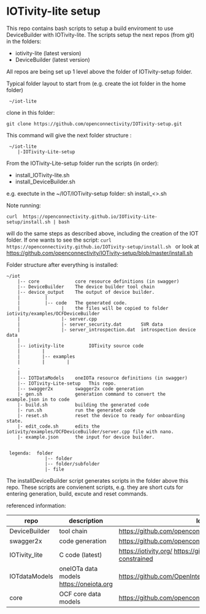 # IOTivity-lite setup

This repo contains bash scripts to setup a build enviroment to use DeviceBuilder with IOTivity-lite.
The scripts setup the next repos (from git) in the folders:
- iotivity-lite (latest version)
- DeviceBuilder (latest version)

All repos are being set up 1 level above the folder of IOTivity-setup folder.

Typical folder layout to start from (e.g. create the iot folder in the home folder)
     
     
     ~/iot-lite
     
clone in this folder:

```git clone https://github.com/openconnectivity/IOTivity-setup.git```
     
This command will give the next folder structure :
     
     ~/iot-lite
        |-IOTivity-Lite-setup 
    
From the IOTivity-Lite-setup folder run the scripts (in order):
- install_IOTivity-lite.sh
- install_DeviceBuilder.sh


e.g. exectute in the ~/IOT/IOTivity-setup folder: sh install_<>.sh

Note running:

```curl  https://openconnectivity.github.io/IOTivity-Lite-setup/install.sh | bash```

will do the same steps as described above, including the creation of the IOT folder.
If one wants to see the script:
```curl  https://openconnectivity.github.io/IOTivity-setup/install.sh ``` or look at
https://github.com/openconnectivity/IOTivity-setup/blob/master/install.sh


Folder structure after everything is installed:
    
    ~/iot        
        |-- core             core resource definitions (in swagger) 
        |-- DeviceBuilder    The device builder tool chain
        |-- device_output    The output of device builder.
        |         |
        |         |-- code   The generated code.
        |               |    the files will be copied to folder iotivity/examples/OCFDeviceBuilder
        |               |- server.cpp
        |               |- server_security.dat       SVR data
        |               |- server_introspection.dat  introspection device data
        |
        |-- iotivity-lite         IOTivity source code
        |        | 
        |        |-- examples
        |        |        |
        .
        |                   
        |-- IOTDataModels    oneIOTa resource definitions (in swagger)
        |-- IOTivity-Lite-setup   This repo.
        |-- swagger2x        swagger2x code generation
        |- gen.sh            generation command to convert the example.json in to code
        |- build.sh          building the generated code
        |- run.sh            run the generated code
        |- reset.sh          reset the device to ready for onboarding state.
        |- edit_code.sh      edits the iotivity/examples/OCFDeviceBuilder/server.cpp file with nano.
        |- example.json      the input for device builder.
            
            
     legenda:  folder
                  |-- folder
                  |-- folder/subfolder
                  |- file

        
        
The installDeviceBuilder script generates scripts in the folder above this repo.
These scripts are convienent scripts, e.g. they are short cuts for entering generation, build, excute and reset commands.


referenced information:

| repo  |  description | location |
| ----- | ----- | -------|
| DeviceBuilder |  tool chain  | https://github.com/openconnectivityfoundation/DeviceBuilder |
| swagger2x |  code generation  | https://github.com/openconnectivityfoundation/swagger2x |
| IOTivity_lite     |  C code (latest)     | https://iotivity.org/ https://github.com/iotivity/iotivity-constrained |
| IOTdataModels  |  oneIOTa data models https://oneiota.org  |https://github.com/OpenInterConnect/IoTDataModels |
| core          |  OCF core data models  | https://github.com/openconnectivityfoundation/core |

    